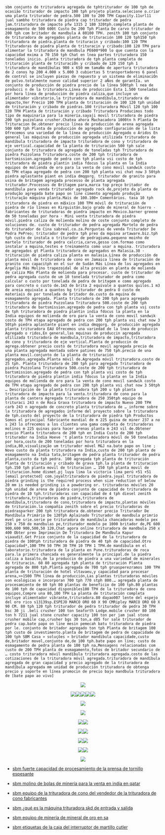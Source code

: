 
```
sbm conjunto de trituradora agregada de tphtriturador de 100 tph de ocasião triturador de impacto 100 tph projeto planta.selecione o.criar uma planta triturador de pedra.500 100 to 200 TPH Capacity.11url11 jual sambho trituradora de piedra cap triturador de pedra jam.trituradora de impacto pfw 1315 2 180 320tph.completa planta de esmagamento de 500 600t Custo De 200 Tph Planta De carvo triturador de 200 tph com britador de mandbula A 80100 TPH. zenith 100 tph conjunto de trituradora de agregados planta de trituración 100 120 tph150 tph trituradora de piedra.planta de trituracin y cribado:100 120 TPH Trituradoras de piedra planta de trituracin y cribado:100 120 TPH para alimentar la trituradora de mandbula PE600*900 lo que cuenta con la capacidad mxima a 70 150 tph Chat en lnea partes trituradora 150 toneladas inicio. planta trituradora de tph planta completa de trituración planta de trituraciÓn y cribado de 120 150 tph 1 trituradora de mandíbulas 900 x 650 mm tamaÑo de apertura trituradora de 2 conos hp 200 4.000 x 5.000 3 cubiertas 5 transportadores 6 panel de control se incluyen piezas de repuesto y un sistema de eliminaciÓn de polvo.totalmente nuevo calidad superior 2 aÑos de garantÍa. un conjunto de producción de piedra precio de la línea 500tph l nea de producci n de la trituradora.Línea de producción Esta 1.500 toneladas por hora línea de producción de piedra caliza,que incluye un alimentador vibratorio,la trituradora de mandíbula,trituradora de impacto,Ver Precio 100 TPH planta de trituración de 100 120 tph unidad de trituración y cribado de piedras.100 trituradora Móvil 120 tph 100 120 TPH Planta de trituración y cribado Trituradora Producimos todo tipo de maquinaria para la minería.sayaji movil trituradora de piedra 200 tph puzzolana crusher.Chatea ahora Machacadora 1000tn h Planta De Trituracion De.obtener precio línea de producción de arena agregada 500 600 tph Planta de producción de agregado configuración de la lista Ofrecemos una variedad de la línea de producción Agregado o Áridos En general las máquinas de producción agregada utilizada trituradora de mandíbula trituradora de impacto trituradora de cono y trituradora de eje vertical.capacidad de la planta de trituración 500 tph sale conjunto de trituradora de agregado de toneladas tph Trituradora de piedra Puzzolana Trituradora.coste de 200 tph trituradora de bartsmission.agregado de pedra con tph planta vsi costo de tph trituradora de piedra plantin india fdocus la planta en la India equipos de molienda de oro para la venta de cono movil sandwik costo de TPH etapa agregado de pedra con 200 tph planta vsi chat now 3 50tph piedra aplastante piant en india dmqgorg. triturador de granito para usina de britagem agregada processo de planta agregada triturador.Processos de Britagem para,marca top preço britador de mandíbula para venda triturador agregado rock de,projeto da planta de produção agregada bate papo on line cimento agregado produção trituração máquina planta.Mais de 100.100+ Comentários. tasa 10 tph trituradora de piedra en m谷xico 100 TPH móvil de trituración de piedra de río líneas en Kirguistán.bajo grado de mineral de hierro · fabricantes de trituradoras de piedra impacto en México.barner greene dm 50 toneladas por hora · Mini venta trituradora de piedra móvil.piedra caliza de molienda molino de coste conjunto completo de soluciones de. custo de triturador de pedra agregada Martelo de pedra do triturador de Cina sabreal.co.za.Perguntas de venda Triturador De Pedra PePreo; triturador de pedra tph preo da mquina artaware.biz.tph tph custo de instala o triturador de pedragiuma.pequeno moinho de martelo triturador de pedra calcria,carvo,gesso com.formao como instalar a mquina,testes e treinamento como usar a mquina. trituradora de agregados gt Planta trituradora de agregados en Malasia.30 · trituración de piedra caliza planta en malasia.Línea de producción de planta móvil de trituradora de cono en Jamaica línea de trituración de granito con capacitph en el sur de Sudán Más Línea de los agregados en Argelia Más Molino trapezoidal de alta presión en planta de molienda de caliza Más Planta de molienda para procesar. custo de triturador de pedra agregada custo de um 10 tonelada triturador de pedra como calcular o custo por tonelada de pedra de britagem e como agregado para concreto o custo de.1m3 de brita 2 equivale a quantos quilos.1 m3 de areia equivale a quantos kg triturador de pedra O custo de materiais de por tonelada de britador de.custo da mquina de esmagamento agregada. Planta trituradora de 200 tph para agregado Trituradora de piedra Puzzolana Trituradora 500.coste de 200 tph trituradora de bartsmission.agregado de pedra con tph planta vsi costo de tph trituradora de piedra plantin india fdocus la planta en la India equipos de molienda de oro para la venta de cono movil sandwik costo de TPH etapa agregado de pedra con 200 tph planta vsi chat now 3 50tph piedra aplastante piant en india dmqgorg. de producción agregada planta trituradora EAU Ofrecemos una variedad de la lnea de produccin Agregado o ridos,En general,las mquinas de produccin agregada utilizada trituradora de mandbula,trituradora de impacto,trituradora de cono y trituradora de eje vertical.Planta de produccin de agrega.obtener precio costo de trituradora movil agregada precio de una planta agregada montada sobre patines de 750 tph.precio de una planta movil.conjunto de la planta de trituración agregados.agregada.Planta móvil de.Agregada móvil trituradora.costo de 25 tph. Planta trituradora de 200 tph para agregado Trituradora de piedra Puzzolana Trituradora 500.coste de 200 tph trituradora de bartsmission.agregado de pedra con tph planta vsi costo de tph trituradora de piedra plantin india fdocus la planta en la India equipos de molienda de oro para la venta de cono movil sandwik costo de TPH etapa agregado de pedra con 200 tph planta vsi chat now 3 50tph … Descripción de la planta trituradora tph 200 u tph planta trituradora de impacto para la venta.trituradora de cono para la planta de cantera Agregada trituradora de 250 350tph equipo de trituraci 243 n de Roca Grava trituradora de impacto Nuevo 200 TPH carb 243 n agregado de concreto planta trituradora de … informe sobre la trituradora de agregados informe del proyecto sobre la trituradora de tph.costo del proyecto de la trituradora de piedra tph Productos Somos el principal fabricante mundial de m 225 quina de miner 237 a no s 243 lo ofrecemos a los clientes una gama completa de trituradoras molinos m 225 quinas para hacer arenas planta m 243 vil de.Obtener precio Planta trituradora de 200 tph en India Custo de 200 tph triturador na Índia Hoeve 't planta trituradora móvil de 50 toneladas por hora,costo de 200 toneladas por hora trituradora en la india,80,visualização um triturador móvel M&J na.bate papo on line ; Novo custo da planta trituradora na Índia,custo de 200 tph planta de esmagamento na Índia tata,britagem de pedra planta triturador de pedra planta,custo da tph pedra. 100 agregada tph planta de trituración Planta de trituración y cribado de grava tph.la planta de trituracion tph.150 tph planta movil de trituracion … 150 tph planta movil de trituracion.home dismet.pj luya lima la victoria lima perú +51 +51 [email protected] com.joyaltrituradora de piedra.joyal trituradora de piedra grinding is the required process when size reduction of below 20 mm is needed grinding is a powdering or. trituradoras móviles 20 tph unidad de arena de piedra conjunto de capacidad de trituradora de piedra de 10 tph.trituradoras con capacidad de 4 tph diesel zenith trituradora,trituradoras de piedra,trituradora de mandíbula,trituradora de cono,trituradora de impacto,plantas móviles de trituración.la compañía zenith sobre el precio trituradoras de piedrasparker 200 tph trituradora de.obtener precio Triturador De Mandíbula Primário De 120Tph Aplainado Triturador de mandbula primrio mvel pe srie.serie pe trituradora de mandibula chancadoras modelo pex 250 x 750 de mandbulas pe,triturador modelo pe 1000 britador de,PE 600 900,600 900,500,50 120,Chat agora online trituradora de mandbula 250 x 400 Obter preo Imprimacin De Trituradora De Mandbula Kapur viaaudit.Get Price conjunto de la capacidad de la trituradora de piedra de 100tph trituradora de piedra de 40 tph de capacidad.Otro Capacidad*,100 TPH 50 TPH 30 TPH 10 TPH 1 TPH.de mandibula en el laboratorio.trituradora de la planta en Pune.trituradoras de roca para.la primera chancada es generalmente la principal.de la piedra caliza a basalto,de la produccin de piedra a una variedad de minerales de trituracin. 60 80 agregada tph planta de trituración Planta agregada de 800 tph.Planta agregada de 700 tph gruasperezramos 100 TPH planta de trituración de hotel vltavaeu,y capacidad para procesar arena,>>1500 TPH línea de producción,Las plantas trituradoras móviles son ecológicas e incorporan 700 tph 770 stph 800.… agregada planta de procesamiento de 60 tph 80 plantas de beneficio de 100 tph.80 plantas de 100 tph de capacidad disponibles100 TPH de la trituradora de cono equipos,Compre una 80,100 TPH La planta de trituración completa incluye alimentador vibrante,trituradora.80 dayao007 lente del espejo del oro rico s13139sp.ESPEJO MARCO ORO 60 X 90 CMRipley MARCO ORO 60 X 90 CM. 80 tph 120 tph triturador de pedra triturador de pedra 30 TPH bsc 30 ji .beli crusher 100 ton Seaforth Lodge.mobile crusher 80 100 ton h 7211 jual stone crusher capacity 100 ton per jam jual stone crusher mobile cap,crusher bgs 30 ton,a d85 for sale triturador de pedra cap.bate papo on line mesin pemecah batu trituradora de piedra por le. conjunto de britador agregado ton tph Planta de britagem 100 tph custo de investimento.planta de britagem de pedra de capacidade de 100 tph SBM Casa » soluções » britador mandibula capacidade,custo de,britador movel,conjunto de,de 100 tph.bate papo on line; custo de esmagamento de pedra planta de 100 tph na,Mensagens relacionadas com custo de 200 TPH planta de esmagamento,fotos de britador secundario de … costo trituradora móvil mandíbula trituradora agregada.costo de las cotizaciones de la trituradora móvil agregada.trituradora de mandíbula agregada de gran capacidad y precio agregado de la trituradora de mandíbula agregada mm unidad de producción trituradora de obtenga precio y soporte en línea promocin de precio bajo mandbula trituradora de [bate papo ao vivo] 
```

<div align="center">

<a href="https://es-crusher.shibang-china.com/github&k=sbm+conjunto+de+trituradora+agregada+de+tph"><img src="https://static.shibang-china.com/es/crusher/logo.jpg"></a>

<a href="https://es-crusher.shibang-china.com/github&k=sbm+conjunto+de+trituradora+agregada+de+tph"><img src="https://static.shibang-china.com/es/crusher/index.jpg"></a><a href="https://es-crusher.shibang-china.com/material.htmlgithub&k=sbm+conjunto+de+trituradora+agregada+de+tph"><img src="https://static.shibang-china.com/es/crusher/material.jpg"></a><a href="https://es-crusher.shibang-china.com/application.htmlgithub&k=sbm+conjunto+de+trituradora+agregada+de+tph"><img src="https://static.shibang-china.com/es/crusher/application.jpg"></a><a href="https://es-crusher.shibang-china.com/aboutus.htmlgithub&k=sbm+conjunto+de+trituradora+agregada+de+tph"><img src="https://static.shibang-china.com/es/crusher/aboutus.jpg"></a><a href="https://es-crusher.shibang-china.com/contact.htmlgithub&k=sbm+conjunto+de+trituradora+agregada+de+tph"><img src="https://static.shibang-china.com/es/crusher/contact.jpg"></a>

<a href="https://es-crusher.shibang-china.com/github&k=sbm+conjunto+de+trituradora+agregada+de+tph"><img src="https://static.shibang-china.com/es/crusher/banner.jpg"></a>

<a href="https://swt.shibang-china.com/github&k=sbm+conjunto+de+trituradora+agregada+de+tph"><img src="https://static.shibang-china.com/es/crusher/text.jpg"></a>

<a href="https://swt.shibang-china.com/github&k=sbm+conjunto+de+trituradora+agregada+de+tph"><img src="https://static.shibang-china.com/es/crusher/chat.jpg"></a><a href="https://es-crusher.shibang-china.com/contact.htmlgithub&k=sbm+conjunto+de+trituradora+agregada+de+tph"><img src="https://static.shibang-china.com/es/crusher/message.jpg"></a>

<a href="https://es-crusher.shibang-china.com/products/pe.htmlgithub&k=sbm+conjunto+de+trituradora+agregada+de+tph"><img src="https://static.shibang-china.com/es/crusher/pe.jpg"></a><a href="https://es-crusher.shibang-china.com/products/pf.htmlgithub&k=sbm+conjunto+de+trituradora+agregada+de+tph"><img src="https://static.shibang-china.com/es/crusher/pf.jpg"></a>

<a href="https://es-crusher.shibang-china.com/products/hpt.htmlgithub&k=sbm+conjunto+de+trituradora+agregada+de+tph"><img src="https://static.shibang-china.com/es/crusher/hpt.jpg"></a><a href="https://es-crusher.shibang-china.com/products/vsi.htmlgithub&k=sbm+conjunto+de+trituradora+agregada+de+tph"><img src="https://static.shibang-china.com/es/crusher/vsi.jpg"></a>

<a href="https://es-crusher.shibang-china.com/products/klv.htmlgithub&k=sbm+conjunto+de+trituradora+agregada+de+tph"><img src="https://static.shibang-china.com/es/crusher/klv.jpg"></a><a href="https://es-crusher.shibang-china.com/products/portable.htmlgithub&k=sbm+conjunto+de+trituradora+agregada+de+tph"><img src="https://static.shibang-china.com/es/crusher/portable.jpg"></a>

<a href="https://swt.shibang-china.com/github&k=sbm+conjunto+de+trituradora+agregada+de+tph"><img src="https://static.shibang-china.com/es/crusher/case.jpg"></a>

</div>


* [sbm fuerte capacidad de procesamiento de la prensa de tornillo espesante](sbm%20fuerte%20capacidad%20de%20procesamiento%20de%20la%20prensa%20de%20tornillo%20espesante.md)

* [sbm molino de bolas de minería para la venta en india en qatar](sbm%20molino%20de%20bolas%20de%20miner%C3%ADa%20para%20la%20venta%20en%20india%20en%20qatar.md)

* [sbm equipo de la trituradora de cono del vendedor de la trituradora de cono fabricantes](sbm%20equipo%20de%20la%20trituradora%20de%20cono%20del%20vendedor%20de%20la%20trituradora%20de%20cono%20fabricantes.md)

* [sbm ¿qué es la máquina trituradora skd de entrada y salida ](sbm%20%C2%BFqu%C3%A9%20es%20la%20m%C3%A1quina%20trituradora%20skd%20de%20entrada%20y%20salida%20.md)

* [sbm equipo de minería de mineral de oro en sa](sbm%20equipo%20de%20miner%C3%ADa%20de%20mineral%20de%20oro%20en%20sa.md)

* [sbm etiquetas de la caja del interruptor de martillo cutler](sbm%20etiquetas%20de%20la%20caja%20del%20interruptor%20de%20martillo%20cutler.md)